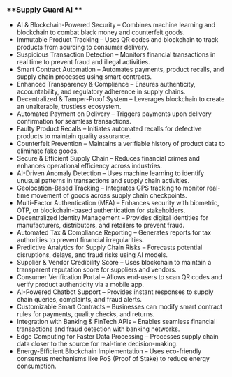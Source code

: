 ### **Supply Guard AI **  

- AI & Blockchain-Powered Security – Combines machine learning and blockchain to combat black money and counterfeit goods.  
- Immutable Product Tracking – Uses QR codes and blockchain to track products from sourcing to consumer delivery.  
- Suspicious Transaction Detection – Monitors financial transactions in real time to prevent fraud and illegal activities.  
- Smart Contract Automation – Automates payments, product recalls, and supply chain processes using smart contracts.  
- Enhanced Transparency & Compliance – Ensures authenticity, accountability, and regulatory adherence in supply chains.  
- Decentralized & Tamper-Proof System – Leverages blockchain to create an unalterable, trustless ecosystem.  
- Automated Payment on Delivery – Triggers payments upon delivery confirmation for seamless transactions.  
- Faulty Product Recalls – Initiates automated recalls for defective products to maintain quality assurance.  
- Counterfeit Prevention – Maintains a verifiable history of product data to eliminate fake goods.  
- Secure & Efficient Supply Chain – Reduces financial crimes and enhances operational efficiency across industries.
- AI-Driven Anomaly Detection – Uses machine learning to identify unusual patterns in transactions and supply chain activities.  
- Geolocation-Based Tracking – Integrates GPS tracking to monitor real-time movement of goods across supply chain checkpoints.  
- Multi-Factor Authentication (MFA) – Enhances security with biometric, OTP, or blockchain-based authentication for stakeholders.  
- Decentralized Identity Management – Provides digital identities for manufacturers, distributors, and retailers to prevent fraud.  
- Automated Tax & Compliance Reporting – Generates reports for tax authorities to prevent financial irregularities.  
- Predictive Analytics for Supply Chain Risks – Forecasts potential disruptions, delays, and fraud risks using AI models.  
- Supplier & Vendor Credibility Score – Uses blockchain to maintain a transparent reputation score for suppliers and vendors.  
- Consumer Verification Portal – Allows end-users to scan QR codes and verify product authenticity via a mobile app.  
- AI-Powered Chatbot Support – Provides instant responses to supply chain queries, complaints, and fraud alerts.  
- Customizable Smart Contracts – Businesses can modify smart contract rules for payments, quality checks, and returns.  
- Integration with Banking & FinTech APIs – Enables seamless financial transactions and fraud detection with banking networks.  
- Edge Computing for Faster Data Processing – Processes supply chain data closer to the source for real-time decision-making.  
- Energy-Efficient Blockchain Implementation – Uses eco-friendly consensus mechanisms like PoS (Proof of Stake) to reduce energy consumption.  

